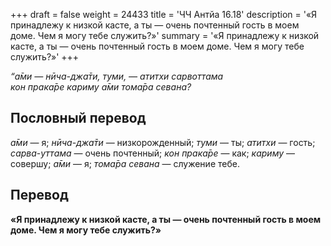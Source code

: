 +++
draft = false
weight = 24433
title = 'ЧЧ Антйа 16.18'
description = '«Я принадлежу к низкой касте, а ты — очень почтенный гость в моем доме. Чем я могу тебе служить?»'
summary = '«Я принадлежу к низкой касте, а ты — очень почтенный гость в моем доме. Чем я могу тебе служить?»'
+++

_“а̄ми — нӣча-джа̄ти, туми, — атитхи сарвоттама  
кон прака̄ре кариму а̄ми тома̄ра севана?_

## Пословный перевод

_а̄ми_ — я; _нӣча_\-_джа̄ти_ — низкорожденный; _туми_ — ты; _атитхи_ — гость; _сарва_\-_уттама_ — очень почтенный; _кон_ _прака̄ре_ — как; _кариму_ — совершу; _а̄ми_ — я; _тома̄ра_ _севана_ — служение тебе.

## Перевод

**«Я принадлежу к низкой касте, а ты — очень почтенный гость в моем доме. Чем я могу тебе служить?»**
